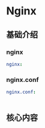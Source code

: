 # Nginx



## 基础介绍


### nginx
```yaml
nginx:

```


### nginx.conf
```yaml
nginx.conf:
    
```

## 核心内容
